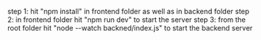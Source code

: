 step 1: hit "npm install" in frontend folder as well as in backend folder
step 2: in frontend folder hit "npm run dev" to start the server
step 3: from the root folder hit "node --watch backned/index.js" to start the backend server
